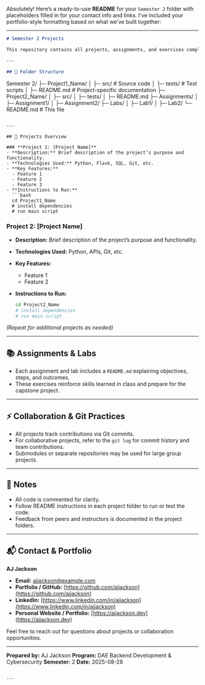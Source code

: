 Absolutely! Here’s a ready-to-use **README** for your `Semester 2` folder with placeholders filled in for your contact info and links. I’ve included your portfolio-style formatting based on what we’ve built together:

---

```markdown
# Semester 2 Projects

This repository contains all projects, assignments, and exercises completed during **Semester 2** of the DAE program. It serves as a record of technical growth, hands-on experience in backend development, cybersecurity, and collaborative coding.

---

## 📁 Folder Structure

```

Semester 2/
├─ Project1\_Name/
│  ├─ src/           # Source code
│  ├─ tests/         # Test scripts
│  ├─ README.md      # Project-specific documentation
├─ Project2\_Name/
│  ├─ src/
│  ├─ tests/
│  ├─ README.md
├─ Assignments/
│  ├─ Assignment1/
│  ├─ Assignment2/
├─ Labs/
│  ├─ Lab1/
│  ├─ Lab2/
└─ README.md         # This file

````

---

## 📝 Projects Overview

### **Project 1: [Project Name]**
- **Description:** Brief description of the project’s purpose and functionality.
- **Technologies Used:** Python, Flask, SQL, Git, etc.
- **Key Features:** 
  - Feature 1
  - Feature 2
  - Feature 3
- **Instructions to Run:**
  ```bash
  cd Project1_Name
  # install dependencies
  # run main script
````

### **Project 2: \[Project Name]**

* **Description:** Brief description of the project’s purpose and functionality.
* **Technologies Used:** Python, APIs, Git, etc.
* **Key Features:**

  * Feature 1
  * Feature 2
* **Instructions to Run:**

  ```bash
  cd Project2_Name
  # install dependencies
  # run main script
  ```

*(Repeat for additional projects as needed)*

---

## 📚 Assignments & Labs

* Each assignment and lab includes a `README.md` explaining objectives, steps, and outcomes.
* These exercises reinforce skills learned in class and prepare for the capstone project.

---

## ⚡ Collaboration & Git Practices

* All projects track contributions via Git commits.
* For collaborative projects, refer to the `git log` for commit history and team contributions.
* Submodules or separate repositories may be used for large group projects.

---

## 📖 Notes

* All code is commented for clarity.
* Follow README instructions in each project folder to run or test the code.
* Feedback from peers and instructors is documented in the project folders.

---

## 📬 Contact & Portfolio

**AJ Jackson**

* **Email:** [ajjackson@example.com](mailto:ajjackson@example.com)
* **Portfolio / GitHub:** [https://github.com/ajjackson](https://github.com/ajjackson)
* **LinkedIn:** [https://www.linkedin.com/in/ajjackson](https://www.linkedin.com/in/ajjackson)
* **Personal Website / Portfolio:** [https://ajjackson.dev](https://ajjackson.dev)

Feel free to reach out for questions about projects or collaboration opportunities.

---

**Prepared by:** AJ Jackson
**Program:** DAE Backend Development & Cybersecurity
**Semester:** 2
**Date:** 2025-08-28

```

---

